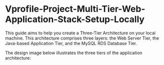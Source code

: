 # Vprofile-Project-Multi-Tier-Web-Application-Stack-Setup-Locally

This guide aims to help you create a Three-Tier Architecture on your local machine. 
This architecture comprises three layers: the Web Server Tier, the Java-based Application Tier,
and the MySQL RDS Database Tier.

The design image below illustrates the three tiers of the application architecture:
